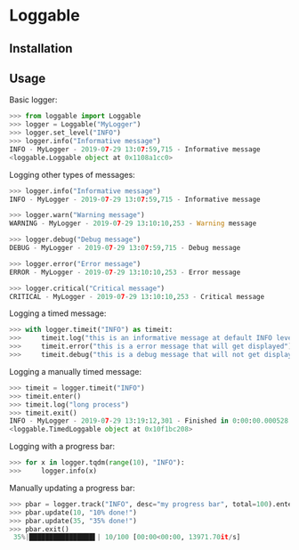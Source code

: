 # Loggable

## Installation

## Usage

Basic logger:

```python
>>> from loggable import Loggable
>>> logger = Loggable("MyLogger")
>>> logger.set_level("INFO")
>>> logger.info("Informative message")
INFO - MyLogger - 2019-07-29 13:07:59,715 - Informative message
<loggable.Loggable object at 0x1108a1cc0>
```

Logging other types of messages:

```python
>>> logger.info("Informative message")
INFO - MyLogger - 2019-07-29 13:07:59,715 - Informative message

>>> logger.warn("Warning message")
WARNING - MyLogger - 2019-07-29 13:10:10,253 - Warning message

>>> logger.debug("Debug message")
DEBUG - MyLogger - 2019-07-29 13:07:59,715 - Debug message

>>> logger.error("Error message")
ERROR - MyLogger - 2019-07-29 13:10:10,253 - Error message

>>> logger.critical("Critical message")
CRITICAL - MyLogger - 2019-07-29 13:10:10,253 - Critical message
```

Logging a timed message:

```python
>>> with logger.timeit("INFO") as timeit:
>>>     timeit.log("this is an informative message at default INFO level")
>>>     timeit.error("this is a error message that will get displayed")
>>>     timeit.debug("this is a debug message that will not get displayed")
```


Logging a manually timed message:

```python
>>> timeit = logger.timeit("INFO")
>>> timeit.enter()
>>> timeit.log("long process")
>>> timeit.exit()
INFO - MyLogger - 2019-07-29 13:19:12,301 - Finished in 0:00:00.000528.
<loggable.TimedLoggable object at 0x10f1bc208>
```

Logging with a progress bar:

```python
>>> for x in logger.tqdm(range(10), "INFO"):
>>>     logger.info(x)
```

Manually updating a progress bar:

```python
>>> pbar = logger.track("INFO", desc="my progress bar", total=100).enter()
>>> pbar.update(10, "10% done!")
>>> pbar.update(35, "35% done!")
>>> pbar.exit()
 35%|████████████████▌| 10/100 [00:00<00:00, 13971.70it/s]
```